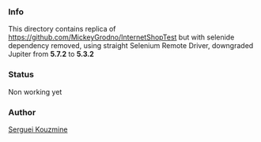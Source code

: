 ### Info
This directory contains replica of https://github.com/MickeyGrodno/InternetShopTest
but with selenide dependency removed, using straight Selenium Remote Driver, downgraded  Jupiter from __5.7.2__ to __5.3.2__ 
### Status

Non working yet

### Author
[Serguei Kouzmine](kouzmine_serguei@yahoo.com)

